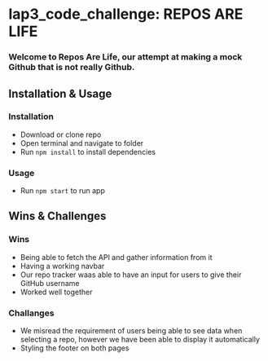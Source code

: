 # lap3_code_challenge: REPOS ARE LIFE
### Welcome to Repos Are Life, our attempt at making a mock Github that is not really Github.

## Installation & Usage

### Installation
- Download or clone repo
- Open terminal and navigate to folder
- Run `npm install` to install dependencies

### Usage
- Run `npm start` to run app

## Wins & Challenges

### Wins
- Being able to fetch the API and gather information from it
- Having a working navbar
- Our repo tracker waas able to have an input for users to give their GitHub username
- Worked well together

### Challanges
- We misread the requirement of users being able to see data when selecting a repo, however we have been able to display it automatically 
- Styling the footer on both pages
